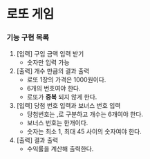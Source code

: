 # 로또 게임
### 기능 구현 목록
1. [입력] 구입 금액 입력 받기
    - 숫자만 입력 가능
1. [출력] 개수 만큼의 결과 출력
    - 로또 1장의 가격은 1000원이다.
    - 6개의 번호여야 한다.
    - 로또가 **중복** 되지 않게 한다.
1. [입력] 당첨 번호 입력과 보너스 번호 입력
    - 당첨번호는 ,로 구분하고 개수는 6개여야 한다.
    - 보너스 번호는 한개이다.
    - 숫자는 최소 1, 최대 45 사이의 숫자여야 한다.
1. [출력] 결과 출력
    - 수익률을 계산해 출력한다.
